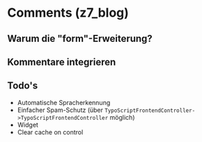 # Comments (z7_blog)

## Warum die "form"-Erweiterung?

## Kommentare integrieren

## Todo's

* Automatische Spracherkennung
* Einfacher Spam-Schutz (über `TypoScriptFrontendController->TypoScriptFrontendController` möglich)
* Widget
* Clear cache on control
